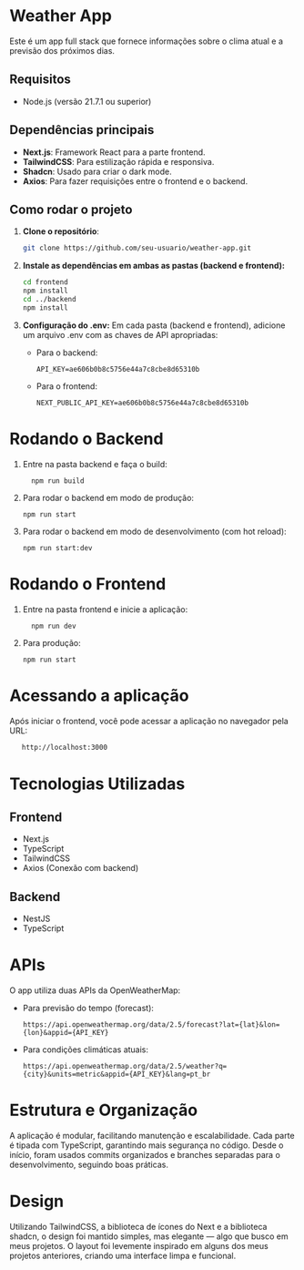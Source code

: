 # Weather App

Este é um app full stack que fornece informações sobre o clima atual e a previsão dos próximos dias.

## Requisitos

- Node.js (versão 21.7.1 ou superior)

## Dependências principais

- **Next.js**: Framework React para a parte frontend.
- **TailwindCSS**: Para estilização rápida e responsiva.
- **Shadcn**: Usado para criar o dark mode.
- **Axios**: Para fazer requisições entre o frontend e o backend.

## Como rodar o projeto

1. **Clone o repositório**:

   ```bash
   git clone https://github.com/seu-usuario/weather-app.git

2. **Instale as dependências em ambas as pastas (backend e frontend):**
       
   ```bash
   cd frontend
   npm install
   cd ../backend
   npm install

3. **Configuração do .env:**
   Em cada pasta (backend e frontend), adicione um arquivo .env com as chaves de API apropriadas:
   <ul>
     <li>
       Para o backend:
       
       API_KEY=ae606b0b8c5756e44a7c8cbe8d65310b
     </li>

     <li>
       Para o frontend:
       
       NEXT_PUBLIC_API_KEY=ae606b0b8c5756e44a7c8cbe8d65310b
     </li>
   </ul>

# Rodando o Backend
<ol>
  <li>
     Entre na pasta backend e faça o build:

      npm run build
  </li>

  <li>
    Para rodar o backend em modo de produção:

    npm run start
  </li>

  <li>
    Para rodar o backend em modo de desenvolvimento (com hot reload):

    npm run start:dev
  </li>
</ol>

# Rodando o Frontend
<ol>
  <li>
     Entre na pasta frontend e inicie a aplicação:

      npm run dev
  </li>

  <li>
    Para produção:

    npm run start
  </li>
</ol>

# Acessando a aplicação
  Após iniciar o frontend, você pode acessar a aplicação no navegador pela URL:
```bash
   http://localhost:3000
```
# Tecnologias Utilizadas
## Frontend
<ul>
  <li>
    Next.js
  </li>
  <li>
    TypeScript
  </li>
  <li>
    TailwindCSS
  </li>
  <li>
    Axios (Conexão com backend)
  </li>
</ul>

## Backend
<ul>
  <li>
    NestJS
  </li>
  <li>
    TypeScript
  </li>
</ul>

# APIs
O app utiliza duas APIs da OpenWeatherMap:
<ul>
  <li>
    Para previsão do tempo (forecast):

    https://api.openweathermap.org/data/2.5/forecast?lat={lat}&lon={lon}&appid={API_KEY}
  </li>
  <li>
    Para condições climáticas atuais:

    https://api.openweathermap.org/data/2.5/weather?q={city}&units=metric&appid={API_KEY}&lang=pt_br
  </li>
</ul>

# Estrutura e Organização

A aplicação é modular, facilitando manutenção e escalabilidade. Cada parte é tipada com TypeScript, garantindo mais segurança no código. Desde o início, foram usados commits organizados e branches separadas para o desenvolvimento, seguindo boas práticas.

# Design
Utilizando TailwindCSS, a biblioteca de ícones do Next e a biblioteca shadcn, o design foi mantido simples, mas elegante — algo que busco em meus projetos. O layout foi levemente inspirado em alguns dos meus projetos anteriores, criando uma interface limpa e funcional.
